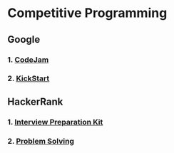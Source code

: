 # Competitive Programming

## Google
### 1. [CodeJam](https://github.com/bhatt4982/bhatt4982.github.io/blob/master/CompetitiveProgramming/Google/CodeJam/README.md)
### 2. [KickStart](https://github.com/bhatt4982/bhatt4982.github.io/blob/master/CompetitiveProgramming/Google/KickStart/README.md)

## HackerRank
### 1. [Interview Preparation Kit](https://github.com/bhatt4982/bhatt4982.github.io/blob/master/CompetitiveProgramming/HackerRank/InterviewPreparationKit/README.md)
### 2. [Problem Solving](https://github.com/bhatt4982/bhatt4982.github.io/blob/master/CompetitiveProgramming/HackerRank/ProblemSolving/README.md)
